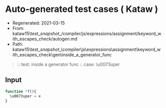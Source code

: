 # Auto-generated test cases ( Kataw )
- Regenerated: 2021-03-15
- From: kataw15\test\__snapshot__/compiler/js/expressions/assignment/keyword_with_escapes_check/autogen.md
- Path: kataw15\test\__snapshot__\compiler\js\expressions\assignment\keyword_with_escapes_check\gen\inside_a_generator_func
> :: test: inside a generator func
> :: case: \u0073uper
## Input

`````js
function *f(){
  \u0073uper = x
}
`````
